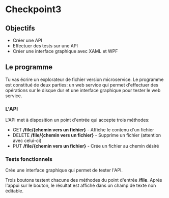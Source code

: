 # Checkpoint3

## Objectifs

* Créer une API
* Effectuer des tests sur une API
* Créer une interface graphique avec XAML et WPF

## Le programme

Tu vas écrire un explorateur de fichier version microservice. Le programme est constitué de deux parties: un web service qui permet d'effectuer des opérations sur le disque dur et une interface graphique pour tester le web service.

### L'API

L'API met à disposition un point d'entrée qui accepte trois méthodes:
* GET **/file/{chemin vers un fichier}** - Affiche le contenu d'un fichier 
* DELETE **/file/{chemin vers un fichier}** - Supprime un fichier (attention avec celui-ci)
* PUT **/file/{chemin vers un fichier}** - Crée un fichier au chemin désiré 

### Tests fonctionnels

Crée une interface graphique qui permet de tester l'API.

Trois boutons testent chacune des méthodes du point d'entrée **/file**. Après l'appui sur le bouton, le résultat est affiché dans un champ de texte non éditable.

